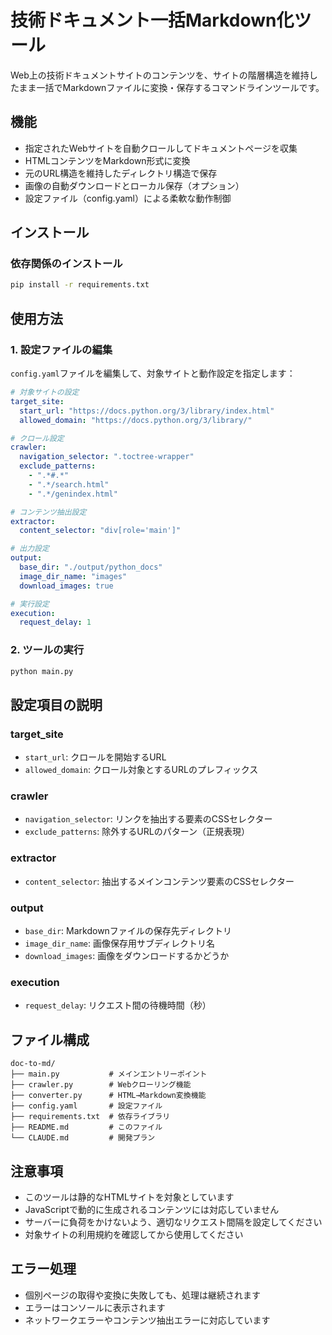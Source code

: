 # 技術ドキュメント一括Markdown化ツール

Web上の技術ドキュメントサイトのコンテンツを、サイトの階層構造を維持したまま一括でMarkdownファイルに変換・保存するコマンドラインツールです。

## 機能

- 指定されたWebサイトを自動クロールしてドキュメントページを収集
- HTMLコンテンツをMarkdown形式に変換
- 元のURL構造を維持したディレクトリ構造で保存
- 画像の自動ダウンロードとローカル保存（オプション）
- 設定ファイル（config.yaml）による柔軟な動作制御

## インストール

### 依存関係のインストール

```bash
pip install -r requirements.txt
```

## 使用方法

### 1. 設定ファイルの編集

`config.yaml`ファイルを編集して、対象サイトと動作設定を指定します：

```yaml
# 対象サイトの設定
target_site:
  start_url: "https://docs.python.org/3/library/index.html"
  allowed_domain: "https://docs.python.org/3/library/"

# クロール設定
crawler:
  navigation_selector: ".toctree-wrapper"
  exclude_patterns:
    - ".*#.*"
    - ".*/search.html"
    - ".*/genindex.html"

# コンテンツ抽出設定  
extractor:
  content_selector: "div[role='main']"

# 出力設定
output:
  base_dir: "./output/python_docs"
  image_dir_name: "images"
  download_images: true

# 実行設定
execution:
  request_delay: 1
```

### 2. ツールの実行

```bash
python main.py
```

## 設定項目の説明

### target_site
- `start_url`: クロールを開始するURL
- `allowed_domain`: クロール対象とするURLのプレフィックス

### crawler
- `navigation_selector`: リンクを抽出する要素のCSSセレクター
- `exclude_patterns`: 除外するURLのパターン（正規表現）

### extractor
- `content_selector`: 抽出するメインコンテンツ要素のCSSセレクター

### output
- `base_dir`: Markdownファイルの保存先ディレクトリ
- `image_dir_name`: 画像保存用サブディレクトリ名
- `download_images`: 画像をダウンロードするかどうか

### execution
- `request_delay`: リクエスト間の待機時間（秒）

## ファイル構成

```
doc-to-md/
├── main.py           # メインエントリーポイント
├── crawler.py        # Webクローリング機能
├── converter.py      # HTML→Markdown変換機能
├── config.yaml       # 設定ファイル
├── requirements.txt  # 依存ライブラリ
├── README.md         # このファイル
└── CLAUDE.md         # 開発プラン
```

## 注意事項

- このツールは静的なHTMLサイトを対象としています
- JavaScriptで動的に生成されるコンテンツには対応していません
- サーバーに負荷をかけないよう、適切なリクエスト間隔を設定してください
- 対象サイトの利用規約を確認してから使用してください

## エラー処理

- 個別ページの取得や変換に失敗しても、処理は継続されます
- エラーはコンソールに表示されます
- ネットワークエラーやコンテンツ抽出エラーに対応しています